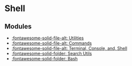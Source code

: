 Shell
===

Modules
---
- [:fontawesome-solid-file-alt: Utilities](utilities.md)
- [:fontawesome-solid-file-alt: Commands](commands.md)
- [:fontawesome-solid-file-alt: Terminal, Console, and,
    Shell](terminal-console-and-shell.md)
- [:fontawesome-solid-folder: Search Utils](search-utils/index.md)
- [:fontawesome-solid-folder: Bash](bash/index.md)
